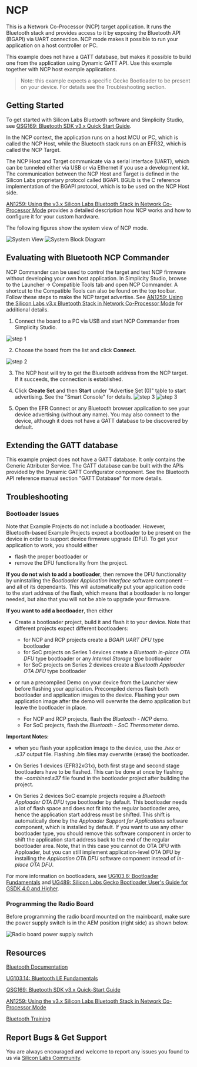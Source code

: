 # NCP

This is a Network  Co-Processor (NCP) target application. It runs the Bluetooth stack and provides access to it by exposing the Bluetooth API (BGAPI) via UART  connection. NCP mode makes it possible to run your application on a host  controller or PC.

This example does not have a GATT database, but makes it  possible to build one from the application using Dynamic GATT API. Use this example together with NCP host example applications.

> Note: this example expects a specific Gecko Bootloader to be present on your device. For details see the Troubleshooting section.

## Getting Started

To get started with Silicon Labs Bluetooth software and Simplicity Studio, see [QSG169: Bluetooth SDK v3.x Quick Start Guide](https://www.silabs.com/documents/public/quick-start-guides/qsg169-bluetooth-sdk-v3x-quick-start-guide.pdf).

In the NCP context, the application runs on a host MCU or PC, which is called the NCP Host, while the Bluetooth stack runs on an EFR32, which is called the NCP Target.

The NCP Host and Target communicate via a serial interface (UART), which can be tunneled either via USB or via Ethernet if you use a development kit. The communication between the NCP Host and Target is defined in the Silicon Labs proprietary protocol called BGAPI. BGLib is the C reference implementation of the BGAPI protocol, which is to be used on the NCP Host side.

[AN1259: Using the v3.x Silicon Labs Bluetooth Stack in Network Co-Processor Mode](https://www.silabs.com/documents/public/application-notes/an1259-bt-ncp-mode-sdk-v3x.pdf) provides a detailed description how NCP works and how to configure it for your custom hardware.

The following figures show the system view of NCP mode.

![System View](readme_img1.png)
![System Block Diagram](readme_img2.png)

## Evaluating with Bluetooth NCP Commander

NCP Commander can be used to control the target and test NCP firmware without developing your own host application. In Simplicity Studio, browse to the Launcher -> Compatible Tools tab and open NCP Commander. A shortcut to the Compatible Tools can also be found on the top toolbar. Follow these steps to make the NCP target advertise. See [AN1259: Using the Silicon Labs v3.x Bluetooth Stack in Network Co-Processor Mode](https://www.silabs.com/documents/public/application-notes/an1259-bt-ncp-mode-sdk-v3x.pdf) for additional details. 

1. Connect the board to a PC via USB and start NCP Commander from Simplicity Studio.

![step 1](readme_img3.png)

2. Choose the board from the list and click **Connect**.

![step 2](readme_img4.png)

3. The NCP host will try to get the Bluetooth address from the NCP target. If it succeeds, the connection is established.

4. Click **Create Set** and then **Start** under "Advertise Set (0)" table to start advertising. See the "Smart Console" for details.
    ![step 3](readme_img5.png)
    ![step 3](readme_img7.png)

5. Open the EFR Connect or any Bluetooth browser application to see your device advertising (without any name). You may also connect to the device, although it does not have a GATT database to be discovered by default.

## Extending the GATT database

This example project does not have a GATT database. It only contains the Generic Attributer Service. The GATT database can be built with the APIs provided by the Dynamic GATT Configurator component. See the Bluetooth API reference manual section "GATT Database" for more details.

## Troubleshooting

### Bootloader Issues

Note that Example Projects do not include a bootloader. However, Bluetooth-based Example Projects expect a bootloader to be present on the device in order to support device firmware upgrade (DFU). To get your application to work, you should either 
- flash the proper bootloader or
- remove the DFU functionality from the project.

**If you do not wish to add a bootloader**, then remove the DFU functionality by uninstalling the *Bootloader Application Interface* software component -- and all of its dependants. This will automatically put your application code to the start address of the flash, which means that a bootloader is no longer needed, but also that you will not be able to upgrade your firmware.

**If you want to add a bootloader**, then either 
- Create a bootloader project, build it and flash it to your device. Note that different projects expect different bootloaders:
  - for NCP and RCP projects create a *BGAPI UART DFU* type bootloader
  - for SoC projects on Series 1 devices create a *Bluetooth in-place OTA DFU* type bootloader or any *Internal Storage* type bootloader
  - for SoC projects on Series 2 devices create a *Bluetooth Apploader OTA DFU* type bootloader

- or run a precompiled Demo on your device from the Launcher view before flashing your application. Precompiled demos flash both bootloader and application images to the device. Flashing your own application image after the demo will overwrite the demo application but leave the bootloader in place. 
  - For NCP and RCP projects, flash the *Bluetooth - NCP* demo.
  - For SoC projects, flash the *Bluetooth - SoC Thermometer* demo.

**Important Notes:** 
- when you flash your application image to the device, use the *.hex* or *.s37* output file. Flashing *.bin* files may overwrite (erase) the bootloader.

- On Series 1 devices (EFR32xG1x), both first stage and second stage bootloaders have to be flashed. This can be done at once by flashing the *-combined.s37* file found in the bootloader project after building the project.

- On Series 2 devices SoC example projects require a *Bluetooth Apploader OTA DFU* type bootloader by default. This bootloader needs a lot of flash space and does not fit into the regular bootloader area, hence the application start address must be shifted. This shift is automatically done by the *Apploader Support for Applications* software component, which is installed by default. If you want to use any other bootloader type, you should remove this software component in order to shift the application start address back to the end of the regular bootloader area. Note, that in this case you cannot do OTA DFU with Apploader, but you can still implement application-level OTA DFU by installing the *Application OTA DFU* software component instead of *In-place OTA DFU*.

For more information on bootloaders, see [UG103.6: Bootloader Fundamentals](https://www.silabs.com/documents/public/user-guides/ug103-06-fundamentals-bootloading.pdf) and [UG489: Silicon Labs Gecko Bootloader User's Guide for GSDK 4.0 and Higher](https://cn.silabs.com/documents/public/user-guides/ug489-gecko-bootloader-user-guide-gsdk-4.pdf).


### Programming the Radio Board

Before programming the radio board mounted on the mainboard, make sure the power supply switch is in the AEM position (right side) as shown below.

![Radio board power supply switch](readme_img0.png)


## Resources

[Bluetooth Documentation](https://docs.silabs.com/bluetooth/latest/)

[UG103.14: Bluetooth LE Fundamentals](https://www.silabs.com/documents/public/user-guides/ug103-14-fundamentals-ble.pdf)

[QSG169: Bluetooth SDK v3.x Quick-Start Guide](https://www.silabs.com/documents/public/quick-start-guides/qsg169-bluetooth-sdk-v3x-quick-start-guide.pdf)

[AN1259: Using the v3.x Silicon Labs Bluetooth Stack in Network Co-Processor Mode](https://www.silabs.com/documents/public/application-notes/an1259-bt-ncp-mode-sdk-v3x.pdf)

[Bluetooth Training](https://www.silabs.com/support/training/bluetooth)

## Report Bugs & Get Support

You are always encouraged and welcome to report any issues you found to us via [Silicon Labs Community](https://www.silabs.com/community).